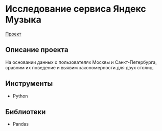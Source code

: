 # Исследование сервиса Яндекс Музыка
[Проект](https://github.com/yaricon/Portfolio/blob/main/01%20Яндекс%20Музыка/Исследование%20Яндекс%20Музыки.ipynb)
## Описание проекта
На основании данных о пользователях Москвы и Санкт-Петербурга, сравним их поведение и выявим закономерности для двух столиц.
## Инструменты
- Python
## Библиотеки
- Pandas
